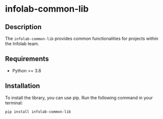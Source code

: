 # infolab-common-lib

## Description
The `infolab-common-lib` provides common functionalities for projects within the Infolab team.

## Requirements

- Python >= 3.8

## Installation

To install the library, you can use pip. Run the following command in your terminal:

```bash
pip install infolab-common-lib

